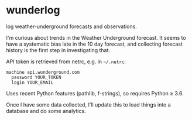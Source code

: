 # wunderlog

log weather-underground forecasts and observations.

I'm curious about trends in the Weather Underground forecast.
It seems to have a systematic bias late in the 10 day forecast,
and collecting forecast history is the first step in investigating that.

API token is retrieved from netrc, e.g. in `~/.netrc`:

```
machine api.wunderground.com
  password YOUR_TOKEN
  login YOUR_EMAIL
```

Uses recent Python features (pathlib, f-strings),
so requires Python ≥ 3.6.

Once I have some data collected, I'll update this to load things into a database and do some analytics.
